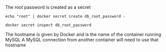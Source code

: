The root password is created as a secret

```
echo "root" | docker secret create db_root_password -

docker secret inspect db_root_password
```

The hostname is given by Docker and is the name of the container running MySQL
A MySQL connection from another container will need to use that hostname

